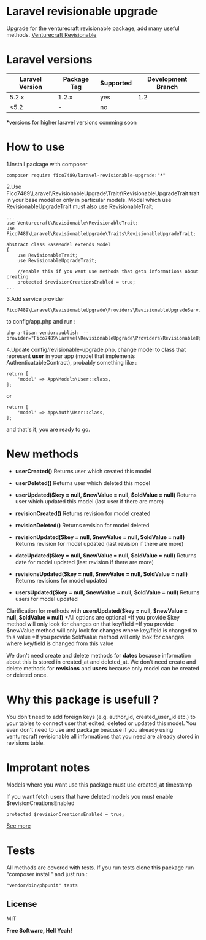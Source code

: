 # Laravel revisionable upgrade

Upgrade for the venturecraft revisionable package, add many useful methods. 
[Venturecraft Revisionable](https://github.com/VentureCraft/revisionable)

# Laravel versions

| Laravel Version | Package Tag | Supported | Development Branch
|-----------------|-------------|-----------| -----------|
| 5.2.x | 1.2.x | yes | 1.2
| <5.2 | - | no |
*versions for higher laravel versions comming soon

# How to use

1.Install package with composer
```
composer require fico7489/laravel-revisionable-upgrade:"*"
```
2.Use Fico7489\Laravel\RevisionableUpgrade\Traits\RevisionableUpgradeTrait trait in your base model or only in particular models. Model which use RevisionableUpgradeTrait must also use RevisionableTrait;

```
...
use Venturecraft\Revisionable\RevisionableTrait;
use Fico7489\Laravel\RevisionableUpgrade\Traits\RevisionableUpgradeTrait;

abstract class BaseModel extends Model
{
    use RevisionableTrait;
    use RevisionableUpgradeTrait;
    
    //enable this if you want use methods that gets informations about creating
    protected $revisionCreationsEnabled = true;
...
```

3.Add service provider 
```
Fico7489\Laravel\RevisionableUpgrade\Providers\RevisionableUpgradeServiceProvider::class,
```
to config/app.php and run : 
```
php artisan vendor:publish  --provider="Fico7489\Laravel\RevisionableUpgrade\Providers\RevisionableUpgradeServiceProvider"
```

4.Update config/revisionable-upgrade.php, change model to class that represent **user** in your app (model that implements AuthenticatableContract), probably something like : 
```
return [
    'model' => App\Models\User::class,
];
```
or
```
return [
    'model' => App\Auth\User::class,
];
```

and that's it, you are ready to go.

# New methods

* **userCreated()**
Returns user which created this model
* **userDeleted()**
Returns user which deleted this model
* **userUpdated($key = null, $newValue = null, $oldValue = null)**
Returns user which updated this model (last user if there are more)


*  **revisionCreated()**
Returns revision for model created
*  **revisionDeleted()**
Returns revision for model deleted
* **revisionUpdated($key = null, $newValue = null, $oldValue = null)**
Returns revision for model updated (last revision if there are more)


* **dateUpdated($key = null, $newValue = null, $oldValue = null)**
 Returns date for model updated (last revision if there are more)
* **revisionsUpdated($key = null, $newValue = null, $oldValue = null)**
Returns revisions for model updated
* **usersUpdated($key = null, $newValue = null, $oldValue = null)**
Returns users for model updated

Clarification for methods with **usersUpdated($key = null, $newValue = null, $oldValue = null)**
*All options are optional
*If you provide $key method will only look for changes on that key/field
*If you provide $newValue method will only look for changes where key/field is changed to this value
*If you provide $oldValue method will only look for changes where key/field is changed from this value

We don't need create and delete methods for **dates** because information about this is stored in created_at and deleted_at.
We don't need create and delete methods for **revisions** and **users** because only model can be created or deleted once.


# Why this package is usefull ?
You don't need to add foreign keys (e.g. author_id, created_user_id etc.) to your tables to connect user that edited, deleted or updated this model. You even don't need to use and package beacuse if you already using venturecraft revisionable all informations that you need are already stored in revisions table.

# Improtant notes
Models where you want use this package must use created_at timestamp

If you want fetch users that have deleted models you must enable $revisionCreationsEnabled
```
protected $revisionCreationsEnabled = true;
```
[See more](https://github.com/VentureCraft/revisionable)

# Tests

All methods are covered with tests. If you run tests clone this package run "composer install" and just run : 

```
"vendor/bin/phpunit" tests
```

License
----

MIT


**Free Software, Hell Yeah!**